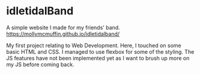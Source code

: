 # idletidalBand
A simple website I made for my friends' band. https://mollymcmuffin.github.io/idletidalband/

My first project relating to Web Development. Here, I touched on some basic HTML and CSS. I managed to use flexbox for some of the styling.
The JS features have not been implemented yet as I want to brush up more on my JS before coming back.

